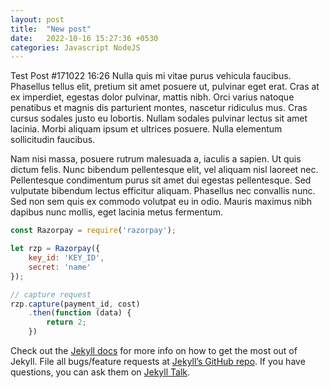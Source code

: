 ```yaml
---
layout: post
title:  "New post"
date:   2022-10-16 15:27:36 +0530
categories: Javascript NodeJS
---
```

Test Post #171022 16:26
Nulla quis mi vitae purus vehicula faucibus. Phasellus tellus elit, pretium sit amet posuere ut, pulvinar eget erat. Cras at ex imperdiet, egestas dolor pulvinar, mattis nibh. Orci varius natoque penatibus et magnis dis parturient montes, nascetur ridiculus mus. Cras cursus sodales justo eu lobortis. Nullam sodales pulvinar lectus sit amet lacinia. Morbi aliquam ipsum et ultrices posuere. Nulla elementum sollicitudin faucibus. 

Nam nisi massa, posuere rutrum malesuada a, iaculis a sapien. Ut quis dictum felis. Nunc bibendum pellentesque elit, vel aliquam nisl laoreet nec. Pellentesque condimentum purus sit amet dui egestas pellentesque. Sed vulputate bibendum lectus efficitur aliquam. Phasellus nec convallis nunc. Sed non sem quis ex commodo volutpat eu in odio. Mauris maximus nibh dapibus nunc mollis, eget lacinia metus fermentum.

```javascript
const Razorpay = require('razorpay');

let rzp = Razorpay({
	key_id: 'KEY_ID',
	secret: 'name'
});

// capture request
rzp.capture(payment_id, cost)
	.then(function (data) {
		return 2;
	})
```

Check out the [Jekyll docs][jekyll-docs] for more info on how to get the most out of Jekyll. File all bugs/feature requests at [Jekyll’s GitHub repo][jekyll-gh]. If you have questions, you can ask them on [Jekyll Talk][jekyll-talk].

[jekyll-docs]: https://jekyllrb.com/docs/home
[jekyll-gh]:   https://github.com/jekyll/jekyll
[jekyll-talk]: https://talk.jekyllrb.com/
